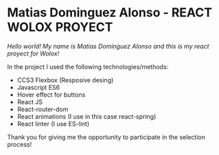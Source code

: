  # Matias Dominguez Alonso - REACT WOLOX PROYECT
 
 _Hello world! My name is Matias Dominguez Alonso and this is my react proyect for Wolox!_

 In the project I used the following technologies/methods:
 - CCS3 Flexbox (Resposive desing)
 - Javascript ES6
 - Hover effect for buttons
 - React JS 
 - React-router-dom
 - React animations (I use in this case react-spring)
 - React linter (I use ES-lint)


 Thank you for giving me the opportunity to participate in the selection process!